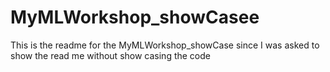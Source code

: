 # MyMLWorkshop_showCasee
This is the readme for the MyMLWorkshop_showCase since I was asked to show the read me without show casing the code
